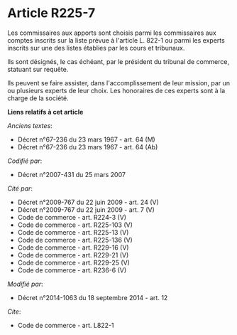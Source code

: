 # Article R225-7

Les commissaires aux apports sont choisis parmi les commissaires aux comptes inscrits sur la liste prévue à l'article L.
822-1 ou parmi les experts inscrits sur une des listes établies par les cours et tribunaux. 

Ils sont désignés, le cas échéant, par le président du tribunal de commerce, statuant sur requête. 

Ils peuvent se faire assister, dans l'accomplissement de leur mission, par un ou plusieurs experts de leur choix. Les
honoraires de ces experts sont à la charge de la société.

**Liens relatifs à cet article**

_Anciens textes_:

  - Décret n°67-236 du 23 mars 1967 - art. 64 (M)
  - Décret n°67-236 du 23 mars 1967 - art. 64 (Ab)

_Codifié par_:

  - Décret n°2007-431 du 25 mars 2007

_Cité par_:

  - Décret n°2009-767 du 22 juin 2009 - art. 24 (V)
  - Décret n°2009-767 du 22 juin 2009 - art. 7 (V)
  - Code de commerce - art. R224-3 (V)
  - Code de commerce - art. R225-103 (V)
  - Code de commerce - art. R225-13 (V)
  - Code de commerce - art. R225-136 (V)
  - Code de commerce - art. R229-16 (V)
  - Code de commerce - art. R229-21 (V)
  - Code de commerce - art. R229-25 (V)
  - Code de commerce - art. R236-6 (V)

_Modifié par_:

  - Décret n°2014-1063 du 18 septembre 2014 - art. 12

_Cite_:

  - Code de commerce - art. L822-1
